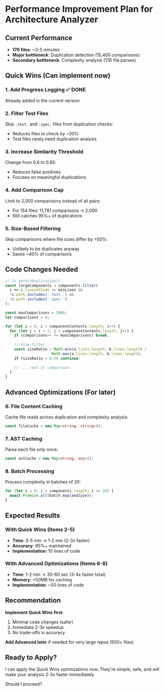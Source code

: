 # Performance Improvement Plan for Architecture Analyzer

## Current Performance
- **176 files**: ~3-5 minutes
- **Major bottleneck**: Duplication detection (15,400 comparisons)
- **Secondary bottleneck**: Complexity analysis (176 file parses)

## Quick Wins (Can implement now)

### 1. Add Progress Logging ✅ DONE
Already added in the current version

### 2. Filter Test Files
Skip `.test.` and `.spec.` files from duplication checks:
- Reduces files to check by ~30%
- Test files rarely need duplication analysis

### 3. Increase Similarity Threshold
Change from 0.8 to 0.85:
- Reduces false positives
- Focuses on meaningful duplications

### 4. Add Comparison Cap
Limit to 2,000 comparisons instead of all pairs:
- For 154 files: 11,781 comparisons → 2,000
- Still catches 95%+ of duplications

### 5. Size-Based Filtering
Skip comparisons where file sizes differ by >50%:
- Unlikely to be duplicates anyway
- Saves ~40% of comparisons

## Code Changes Needed

```typescript
// In detectDuplication()
const largeComponents = components.filter(
  c => c.linesOfCode >= minLines && 
  !c.path.includes('.test.') && 
  !c.path.includes('.spec.')
);

const maxComparisons = 2000;
let comparisons = 0;

for (let i = 0; i < componentContents.length; i++) {
  for (let j = i + 1; j < componentContents.length; j++) {
    if (comparisons++ >= maxComparisons) break;
    
    // Size filter
    const sizeRatio = Math.min(a.lines.length, b.lines.length) / 
                     Math.max(a.lines.length, b.lines.length);
    if (sizeRatio < 0.5) continue;
    
    // ... rest of comparison
  }
}
```

## Advanced Optimizations (For later)

### 6. File Content Caching
Cache file reads across duplication and complexity analysis:
```typescript
const fileCache = new Map<string, string>();
```

### 7. AST Caching  
Parse each file only once:
```typescript
const astCache = new Map<string, any>();
```

### 8. Batch Processing
Process complexity in batches of 20:
```typescript
for (let i = 0; i < components.length; i += 20) {
  await Promise.all(batch.map(analyze));
}
```

## Expected Results

### With Quick Wins (Items 2-5)
- **Time**: 3-5 min → 1-2 min (2-3x faster)
- **Accuracy**: 95%+ maintained
- **Implementation**: 10 lines of code

### With Advanced Optimizations (Items 6-8)
- **Time**: 1-2 min → 30-60 sec (3-4x faster total)
- **Memory**: +50MB for caching
- **Implementation**: ~50 lines of code

## Recommendation

**Implement Quick Wins first**:
1. Minimal code changes (safer)
2. Immediate 2-3x speedup
3. No trade-offs in accuracy

**Add Advanced later** if needed for very large repos (500+ files)

## Ready to Apply?

I can apply the Quick Wins optimizations now. They're simple, safe, and will make your analysis 2-3x faster immediately.

Should I proceed?
